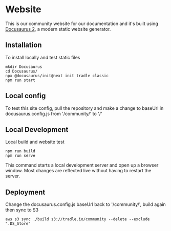 # Website

This is our community website for our documentation and it's built using [Docusaurus 2](https://v2.docusaurus.io/), a modern static website generator.

## Installation

To install locally and test static files
```console
mkdir Docusaurus
cd Docusaurus/
npx @docusaurus/init@next init tradle classic
npm run start
```

## Local config
To test this site config, pull the repository and make a change to baseUrl in docusaurus.config.js from '/community/' to '/'


## Local Development

Local build and website test
```console
npm run build
npm run serve
```

This command starts a local development server and open up a browser window. Most changes are reflected live without having to restart the server.


## Deployment

Change the docusaurus.config.js baseUrl back to '/community/', build again then sync to S3
```console
aws s3 sync ./build s3://tradle.io/community --delete --exclude ".DS_Store"
```
